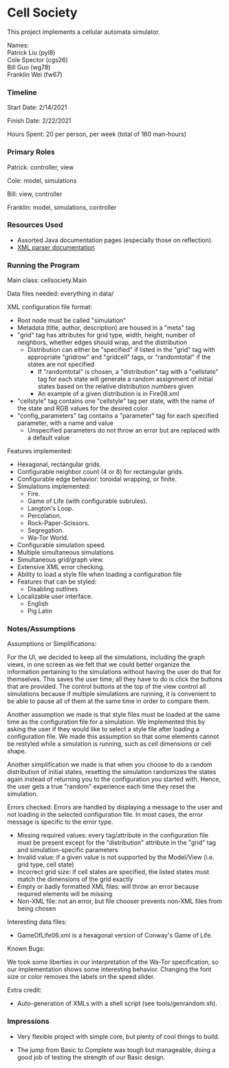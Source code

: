 Cell Society
====

This project implements a cellular automata simulator.

Names:  
Patrick Liu (pyl8)  
Cole Spector (cgs26)  
Bill Guo (wg78)  
Franklin Wei (fw67)  

### Timeline

Start Date: 2/14/2021

Finish Date: 2/22/2021

Hours Spent: 20 per person, per week (total of 160 man-hours)

### Primary Roles

Patrick: controller, view

Cole: model, simulations

Bill: view, controller

Franklin: model, simulations, controller

### Resources Used

* Assorted Java documentation pages (especially those on
reflection).  
* [XML parser documentation](https://mkyong.com/java/how-to-modify-xml-file-in-java-dom-parser/)

### Running the Program

Main class: cellsociety.Main

Data files needed: everything in data/

XML configuration file format: 
* Root node must be called "simulation"
* Metadata (title, author, description) are housed in a "meta" tag
* "grid" tag has attributes for grid type, width, height, number of neighbors, whether edges should wrap, and the distribution
  * Distribution can either be "specified" if listed in the "grid" tag with appropriate "gridrow" and "gridcell" tags, or "randomtotal" if the states are not specified
    * If "randomtotal" is chosen, a "distribution" tag with a "cellstate" tag for each state will generate
  a random assignment of initial states based on the relative distribution numbers given
    * An example of a given distribution is in Fire08.xml
* "cellstyle" tag contains one "cellstyle" tag per state, with the name of the state and RGB values for the desired color
* "config_parameters" tag contains a "parameter" tag for each specified parameter, with a name and value
  * Unspecified parameters do not throw an error but are replaced with a default value

Features implemented:

* Hexagonal, rectangular grids.
* Configurable neighbor count (4 or 8) for rectangular grids.
* Configurable edge behavior: toroidal wrapping, or finite.
* Simulations implemented:
  * Fire.
  * Game of Life (with configurable subrules).
  * Langton's Loop.
  * Percolation.
  * Rock-Paper-Scissors.
  * Segregation.
  * Wa-Tor World.
* Configurable simulation speed.
* Multiple simultaneous simulations.
* Simultaneous grid/graph view.
* Extensive XML error checking.
* Ability to load a style file when loading a configuration file
* Features that can be styled: 
  * Disabling outlines
* Localizable user interface.
  * English
  * Pig Latin

### Notes/Assumptions

Assumptions or Simplifications:

For the UI, we decided to keep all the simulations, including the graph views, in one screen as 
we felt that we could better organize the information pertaining to the simulations without 
having the user do that for themselves. This saves the user time; all they have to do is click 
the buttons that are provided. The control buttons at the top of the view control all 
simulations because if multiple simulations are running, it is convenient to be able to pause all 
of them at the same time in order to compare them. 

Another assumption we made is that style files must be loaded at the same time as the configuration file
for a simulation. We implemented this by asking the user if they would like to select a style file
after loading a configuration file. We made this assumption so that some elements cannot be restyled while
a simulation is running, such as cell dimensions or cell shape.

Another simplification we made is that when you choose to do a random distribution of initial states,
resetting the simulation randomizes the states again instead of returning you to the configuration you started with.
Hence, the user gets a true "random" experience each time they reset the simulation.

Errors checked: 
Errors are handled by displaying a message to the user and not loading in the selected configuration file. 
In most cases, the error message is specific to the error type. 
* Missing required values: every tag/attribute in the configuration file must be present except for the "distribution" attribute
in the "grid" tag and simulation-specific parameters 
* Invalid value: if a given value is not supported by the Model/View (i.e. grid type, cell state)
* Incorrect grid size: if cell states are specified, the listed states must match the dimensions of 
the grid exactly
* Empty or badly formatted XML files: will throw an error because required elements will be missing
* Non-XML file: not an error, but file chooser prevents non-XML files from being chosen

Interesting data files:
* GameOfLife06.xml is a hexagonal version of Conway's Game of Life. 

Known Bugs:

We took some liberties in our interpretation of the Wa-Tor
specification, so our implementation shows some interesting behavior.
Changing the font size or color removes the labels on the speed slider.

Extra credit:

* Auto-generation of XMLs with a shell script (see
  tools/genrandom.sh).

### Impressions

* Very flexible project with simple core, but plenty of cool things to
  build.
  
* The jump from Basic to Complete was tough but manageable, doing a good job of testing 
the strength of our Basic design. 
